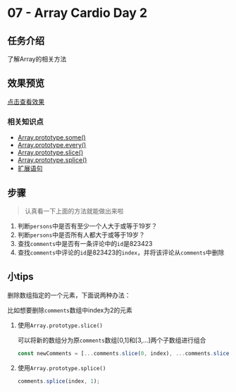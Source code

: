 # 07 - Array Cardio Day 2 

## 任务介绍

了解Array的相关方法

## 效果预览

[点击查看效果](https://miraclezys.github.io/JavaScript30/07%20-%20Array%20Cardio%20Day%202/index-ME.html)

### 相关知识点

* [Array.prototype.some()](https://developer.mozilla.org/zh-CN/docs/Web/JavaScript/Reference/Global_Objects/Array/some)
* [Array.prototype.every()](https://developer.mozilla.org/zh-CN/docs/Web/JavaScript/Reference/Global_Objects/Array/every)
* [Array.prototype.slice()](https://developer.mozilla.org/zh-CN/docs/Web/JavaScript/Reference/Global_Objects/Array/slice)
* [Array.prototype.splice()](https://developer.mozilla.org/zh-CN/docs/Web/JavaScript/Reference/Global_Objects/Array/splice)
* [扩展语句](https://developer.mozilla.org/zh-CN/docs/Web/JavaScript/Reference/Operators/Spread_operator)

## 步骤

> 认真看一下上面的方法就能做出来啦

1. 判断`persons`中是否有至少一个人大于或等于19岁？
2. 判断`persons`中是否所有人都大于或等于19岁？
3. 查找`comments`中是否有一条评论中的`id`是823423
4. 查找`comments`中评论的`id`是823423的`index`，并将该评论从`comments`中删除

## 小tips

删除数组指定的一个元素，下面说两种办法：

比如想要删除`comments`数组中index为2的元素

1. 使用`Array.prototype.slice()`

   可以将新的数组分为原`comments`数组[0,1]和[3,...]两个子数组进行组合

   ```javascript
   const newComments = [...comments.slice(0, index), ...comments.slice(index+1)];
   ```

2. 使用`Array.prototype.splice()`

   ```javascript
   comments.splice(index, 1);
   ```

   ​

​	